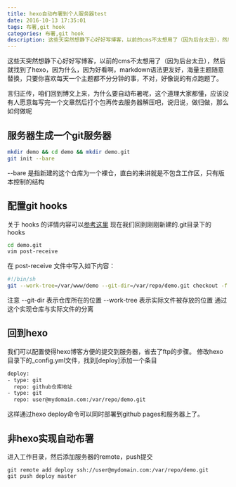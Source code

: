 ```yaml
---
title: hexo自动布署到个人服务器test
date: 2016-10-13 17:35:01
tags: 布署,git hook
categories: 布署,git hook
description: 这些天突然想静下心好好写博客，以前的cms不太想用了（因为后台太丑），然后就找到了hexo，因为什么，因为好看啊，markdown语法更友好，海量主题随意替换，只要你喜欢每天一个主题都不分分钟的事，不对，好像说的有点跑题了。
---
```


这些天突然想静下心好好写博客，以前的cms不太想用了（因为后台太丑），然后就找到了hexo，因为什么，因为好看啊，markdown语法更友好，海量主题随意替换，只要你喜欢每天一个主题都不分分钟的事，不对，好像说的有点跑题了。

言归正传，咱们回到博文上来，为什么要自动布暑呢，这个道理大家都懂，应该没有人愿意每写完一个文章然后打个包再传去服务器解压吧，说归说，做归做，那么如何做呢

## 服务器生成一个git服务器
```bash
mkdir demo && cd demo && mkdir demo.git
git init --bare
```
--bare 是指新建的这个仓库为一个裸仓，直白的来讲就是不包含工作区，只有版本控制的结构

## 配置git hooks
关于 hooks 的详情内容可以[参考这里](https://git-scm.com/book/zh/v2/%E8%87%AA%E5%AE%9A%E4%B9%89-Git-Git-%E9%92%A9%E5%AD%90)
现在我们回到刚刚新建的.git目录下的hooks
```bash
cd demo.git
vim post-receive
```
在 post-receive 文件中写入如下内容：

```bash
#!/bin/sh
git --work-tree=/var/www/demo --git-dir=/var/repo/demo.git checkout -f
```

注意
--git-dir 表示仓库所在的位置
--work-tree 表示实际文件被存放的位置
通过这个实现仓库与实际文件的分离

## 回到hexo
我们可以配置使得hexo博客方便的提交到服务器，省去了ftp的步骤。
修改hexo目录下的_config.yml文件，找到[deploy]添加一个条目

```bash
deploy:
- type: git
  repo: github仓库地址
- type: git
  repo: user@mydomain.com:/var/repo/demo.git
```
这样通过hexo deploy命令可以同时部署到github pages和服务器上了。

## 非hexo实现自动布署
进入工作目录，然后添加服务器的remote，push提交
```
git remote add deploy ssh://user@mydomain.com:/var/repo/demo.git
git push deploy master
```
